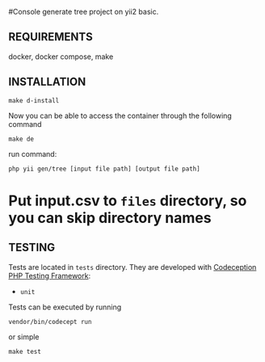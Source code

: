 #Console generate tree project on yii2 basic.

REQUIREMENTS
------------

docker, docker compose, make


INSTALLATION
------------

~~~
make d-install
~~~

Now you can be able to access the container through the following command

~~~
make de
~~~

run command:

```
php yii gen/tree [input file path] [output file path]
```


# Put input.csv to ```files``` directory, so you can skip directory names


TESTING
-------

Tests are located in `tests` directory. They are developed with [Codeception PHP Testing Framework](http://codeception.com/):

- `unit`

Tests can be executed by running

```
vendor/bin/codecept run
```
or simple

```
make test
```